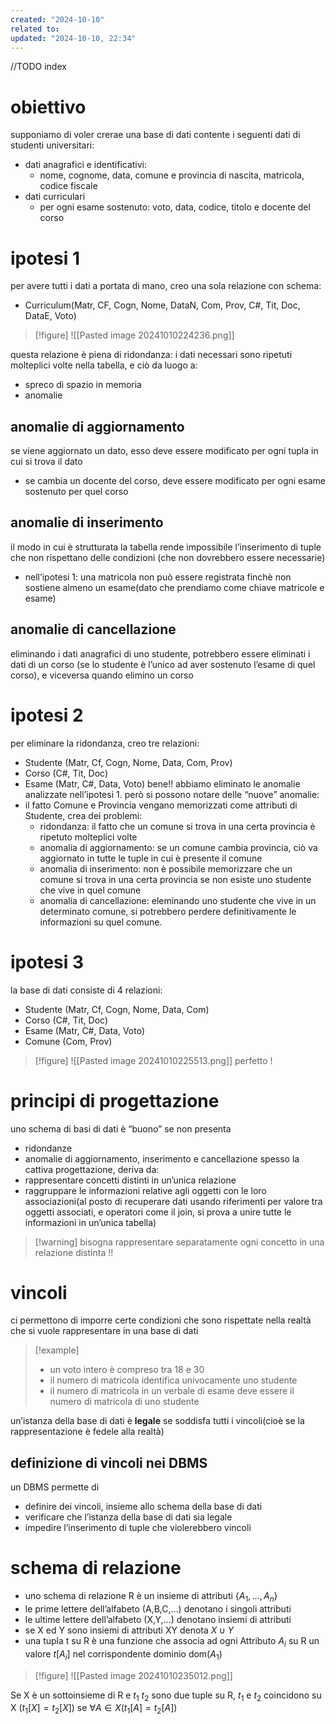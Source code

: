```yaml
---
created: "2024-10-10"
related to: 
updated: "2024-10-10, 22:34"
---
```

//TODO index
# obiettivo
supponiamo di voler crerae una base di dati contente i seguenti dati di studenti universitari:
- dati anagrafici e identificativi: 
	- nome, cognome, data, comune e provincia di nascita, matricola, codice fiscale
- dati curriculari
	- per ogni esame sostenuto: voto, data, codice, titolo e docente del corso
# ipotesi 1
per avere tutti i dati a portata di mano, creo una sola relazione con schema: 
- Curriculum(Matr, CF, Cogn, Nome, DataN, Com, Prov, C#, Tit, Doc, DataE, Voto)
>[!figure] ![[Pasted image 20241010224236.png]]

questa relazione è piena di ridondanza: i dati necessari sono ripetuti molteplici volte nella tabella, e ciò da luogo a:
- spreco di spazio in memoria
- anomalie
## anomalie di aggiornamento
se viene aggiornato un dato, esso deve essere modificato per ogni tupla in cui si trova il dato
- se cambia un docente del corso, deve essere modificato per ogni esame sostenuto per quel corso
## anomalie di inserimento
il modo in cui è strutturata la tabella rende impossibile l’inserimento di tuple che non rispettano delle condizioni (che non dovrebbero essere necessarie)
- nell’ipotesi 1: una matricola non può essere registrata finchè non sostiene almeno un esame(dato che prendiamo come chiave matricole e esame)
## anomalie di cancellazione
eliminando i dati anagrafici di uno studente, potrebbero essere eliminati i dati di un corso (se lo studente è l’unico ad aver sostenuto l’esame di quel corso), e viceversa quando elimino un corso
# ipotesi 2
per eliminare la ridondanza, creo tre relazioni:
- Studente (Matr, Cf, Cogn, Nome, Data, Com, Prov)
- Corso (C#, Tit, Doc)
- Esame (Matr, C#, Data, Voto)
bene!! abbiamo eliminato le anomalie analizzate nell’ipotesi 1. però si possono notare delle “nuove” anomalie:
- il fatto Comune e Provincia vengano memorizzati come attributi di Studente, crea dei problemi: 
	- ridondanza: il fatto che un comune si trova in una certa provincia è ripetuto molteplici volte
	- anomalia di aggiornamento: se un comune cambia provincia, ciò va aggiornato in tutte le tuple in cui è presente il comune
	- anomalia di inserimento: non è possibile memorizzare che un comune si trova in una certa provincia se non esiste uno studente che vive in quel comune
	- anomalia di cancellazione: eleminando uno studente che vive in un determinato comune, si potrebbero perdere definitivamente le informazioni su quel comune.
# ipotesi 3
la base di dati consiste di 4 relazioni:
- Studente (Matr, Cf, Cogn, Nome, Data, Com)
- Corso (C#, Tit, Doc)
- Esame (Matr, C#, Data, Voto)
- Comune (Com, Prov)
>[!figure]  ![[Pasted image 20241010225513.png]]
>perfetto !

# principi di progettazione
uno schema di basi di dati è “buono” se non presenta
- ridondanze
- anomalie di aggiornamento, inserimento e cancellazione
spesso la cattiva progettazione, deriva da:
- rappresentare concetti distinti in un’unica relazione
- raggruppare le informazioni relative agli oggetti con le loro associazioni(al posto di recuperare dati usando riferimenti per valore tra oggetti associati, e operatori come il join, si prova a unire tutte le informazioni in un’unica tabella)
>[!warning] bisogna rappresentare separatamente ogni concetto in una relazione distinta !!

# vincoli
 ci permettono di imporre certe condizioni che sono rispettate nella realtà che si vuole rappresentare in una base di dati
 >[!example]
 >- un voto intero è compreso tra 18 e 30
 >- il numero di matricola identifica univocamente uno studente
 >- il numero di matricola in un verbale di esame deve essere il numero di matricola di uno studente
 
 un’istanza della base di dati è **legale** se soddisfa tutti i vincoli(cioè se la rappresentazione è fedele alla realtà)
## definizione di vincoli nei DBMS
un DBMS permette di 
- definire dei vincoli, insieme allo schema della base di dati
- verificare che l’istanza della base di dati sia legale
- impedire l’inserimento di tuple che violerebbero vincoli
# schema di relazione
- uno schema di relazione R è un insieme di attributi {$A_{1},\dots,A_{n}$}
- le prime lettere dell’alfabeto (A,B,C,…) denotano i singoli attributi
- le ultime lettere dell’alfabeto (X,Y,…) denotano insiemi di attributi
- se X ed Y sono insiemi di attributi XY denota $X\cup Y$
- una tupla t su R è una funzione che associa ad ogni Attributo $A_{i}$ su R un valore $t[A_{i}]$ nel corrispondente dominio dom($A_{1}$)
>[!figure] ![[Pasted image 20241010235012.png]]


Se X è un sottoinsieme di R e $t_{1}$ $t_{2}$ sono due tuple su R, $t_{1}$ e $t_{2}$ coincidono su X ($t_{1}[X]=t_{2}[X]$) se $\forall A \in X (t_{1}[A]=t_{2}[A])$